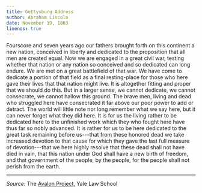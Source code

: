 ```yaml
---
title: Gettysburg Address
author: Abraham Lincoln
date: November 19, 1863
linenos: true
---
```


Fourscore and seven years ago our fathers brought forth on this
continent a new nation, conceived in liberty and dedicated to the
proposition that all men are created equal. Now we are engaged in a
great civil war, testing whether that nation or any nation so conceived
and so dedicated can long endure. We are met on a great battlefield of
that war. We have come to dedicate a portion of that field as a final
resting-place for those who here gave their lives that that nation might
live. It is altogether fitting and proper that we should do this. But in
a larger sense, we cannot dedicate, we cannot consecrate, we cannot
hallow this ground. The brave men, living and dead who struggled here
have consecrated it far above our poor power to add or detract. The
world will little note nor long remember what we say here, but it can
never forget what they did here. It is for us the living rather to be
dedicated here to the unfinished work which they who fought here have
thus far so nobly advanced. It is rather for us to be here dedicated to
the great task remaining before us---that from these honored dead we take
increased devotion to that cause for which they gave the last full
measure of devotion---that we here highly resolve that these dead shall
not have died in vain, that this nation under God shall have a new birth
of freedom, and that government of the people, by the people, for the
people shall not perish from the earth.

-----

*Source:* The [Avalon Project](http://avalon.law.yale.edu/19th_century/gettyb.asp), Yale Law School

